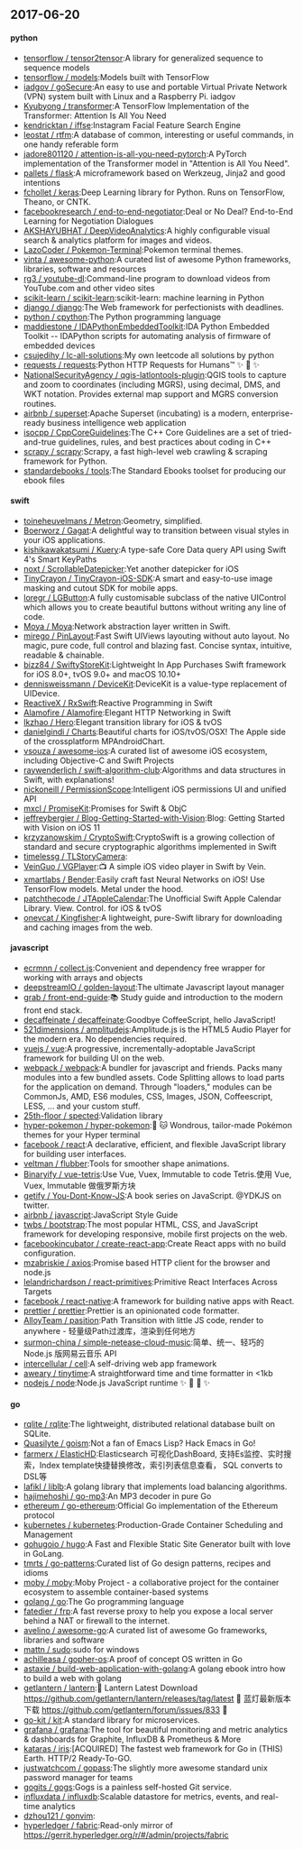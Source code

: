 ## 2017-06-20

#### python
* [tensorflow / tensor2tensor](https://github.com/tensorflow/tensor2tensor):A library for generalized sequence to sequence models
* [tensorflow / models](https://github.com/tensorflow/models):Models built with TensorFlow
* [iadgov / goSecure](https://github.com/iadgov/goSecure):An easy to use and portable Virtual Private Network (VPN) system built with Linux and a Raspberry Pi. iadgov
* [Kyubyong / transformer](https://github.com/Kyubyong/transformer):A TensorFlow Implementation of the Transformer: Attention Is All You Need
* [kendricktan / iffse](https://github.com/kendricktan/iffse):Instagram Facial Feature Search Engine
* [leostat / rtfm](https://github.com/leostat/rtfm):A database of common, interesting or useful commands, in one handy referable form
* [jadore801120 / attention-is-all-you-need-pytorch](https://github.com/jadore801120/attention-is-all-you-need-pytorch):A PyTorch implementation of the Transformer model in "Attention is All You Need".
* [pallets / flask](https://github.com/pallets/flask):A microframework based on Werkzeug, Jinja2 and good intentions
* [fchollet / keras](https://github.com/fchollet/keras):Deep Learning library for Python. Runs on TensorFlow, Theano, or CNTK.
* [facebookresearch / end-to-end-negotiator](https://github.com/facebookresearch/end-to-end-negotiator):Deal or No Deal? End-to-End Learning for Negotiation Dialogues
* [AKSHAYUBHAT / DeepVideoAnalytics](https://github.com/AKSHAYUBHAT/DeepVideoAnalytics):A highly configurable visual search & analytics platform for images and videos.
* [LazoCoder / Pokemon-Terminal](https://github.com/LazoCoder/Pokemon-Terminal):Pokemon terminal themes.
* [vinta / awesome-python](https://github.com/vinta/awesome-python):A curated list of awesome Python frameworks, libraries, software and resources
* [rg3 / youtube-dl](https://github.com/rg3/youtube-dl):Command-line program to download videos from YouTube.com and other video sites
* [scikit-learn / scikit-learn](https://github.com/scikit-learn/scikit-learn):scikit-learn: machine learning in Python
* [django / django](https://github.com/django/django):The Web framework for perfectionists with deadlines.
* [python / cpython](https://github.com/python/cpython):The Python programming language
* [maddiestone / IDAPythonEmbeddedToolkit](https://github.com/maddiestone/IDAPythonEmbeddedToolkit):IDA Python Embedded Toolkit -- IDAPython scripts for automating analysis of firmware of embedded devices
* [csujedihy / lc-all-solutions](https://github.com/csujedihy/lc-all-solutions):My own leetcode all solutions by python
* [requests / requests](https://github.com/requests/requests):Python HTTP Requests for Humans™ ✨ 🍰 ✨
* [NationalSecurityAgency / qgis-latlontools-plugin](https://github.com/NationalSecurityAgency/qgis-latlontools-plugin):QGIS tools to capture and zoom to coordinates (including MGRS), using decimal, DMS, and WKT notation. Provides external map support and MGRS conversion routines.
* [airbnb / superset](https://github.com/airbnb/superset):Apache Superset (incubating) is a modern, enterprise-ready business intelligence web application
* [isocpp / CppCoreGuidelines](https://github.com/isocpp/CppCoreGuidelines):The C++ Core Guidelines are a set of tried-and-true guidelines, rules, and best practices about coding in C++
* [scrapy / scrapy](https://github.com/scrapy/scrapy):Scrapy, a fast high-level web crawling & scraping framework for Python.
* [standardebooks / tools](https://github.com/standardebooks/tools):The Standard Ebooks toolset for producing our ebook files

#### swift
* [toineheuvelmans / Metron](https://github.com/toineheuvelmans/Metron):Geometry, simplified.
* [Boerworz / Gagat](https://github.com/Boerworz/Gagat):A delightful way to transition between visual styles in your iOS applications.
* [kishikawakatsumi / Kuery](https://github.com/kishikawakatsumi/Kuery):A type-safe Core Data query API using Swift 4's Smart KeyPaths
* [noxt / ScrollableDatepicker](https://github.com/noxt/ScrollableDatepicker):Yet another datepicker for iOS
* [TinyCrayon / TinyCrayon-iOS-SDK](https://github.com/TinyCrayon/TinyCrayon-iOS-SDK):A smart and easy-to-use image masking and cutout SDK for mobile apps.
* [loregr / LGButton](https://github.com/loregr/LGButton):A fully customisable subclass of the native UIControl which allows you to create beautiful buttons without writing any line of code.
* [Moya / Moya](https://github.com/Moya/Moya):Network abstraction layer written in Swift.
* [mirego / PinLayout](https://github.com/mirego/PinLayout):Fast Swift UIViews layouting without auto layout. No magic, pure code, full control and blazing fast. Concise syntax, intuitive, readable & chainable.
* [bizz84 / SwiftyStoreKit](https://github.com/bizz84/SwiftyStoreKit):Lightweight In App Purchases Swift framework for iOS 8.0+, tvOS 9.0+ and macOS 10.10+
* [dennisweissmann / DeviceKit](https://github.com/dennisweissmann/DeviceKit):DeviceKit is a value-type replacement of UIDevice.
* [ReactiveX / RxSwift](https://github.com/ReactiveX/RxSwift):Reactive Programming in Swift
* [Alamofire / Alamofire](https://github.com/Alamofire/Alamofire):Elegant HTTP Networking in Swift
* [lkzhao / Hero](https://github.com/lkzhao/Hero):Elegant transition library for iOS & tvOS
* [danielgindi / Charts](https://github.com/danielgindi/Charts):Beautiful charts for iOS/tvOS/OSX! The Apple side of the crossplatform MPAndroidChart.
* [vsouza / awesome-ios](https://github.com/vsouza/awesome-ios):A curated list of awesome iOS ecosystem, including Objective-C and Swift Projects
* [raywenderlich / swift-algorithm-club](https://github.com/raywenderlich/swift-algorithm-club):Algorithms and data structures in Swift, with explanations!
* [nickoneill / PermissionScope](https://github.com/nickoneill/PermissionScope):Intelligent iOS permissions UI and unified API
* [mxcl / PromiseKit](https://github.com/mxcl/PromiseKit):Promises for Swift & ObjC
* [jeffreybergier / Blog-Getting-Started-with-Vision](https://github.com/jeffreybergier/Blog-Getting-Started-with-Vision):Blog: Getting Started with Vision on iOS 11
* [krzyzanowskim / CryptoSwift](https://github.com/krzyzanowskim/CryptoSwift):CryptoSwift is a growing collection of standard and secure cryptographic algorithms implemented in Swift
* [timelessg / TLStoryCamera](https://github.com/timelessg/TLStoryCamera):
* [VeinGuo / VGPlayer](https://github.com/VeinGuo/VGPlayer):📺 A simple iOS video player in Swift by Vein.
* [xmartlabs / Bender](https://github.com/xmartlabs/Bender):Easily craft fast Neural Networks on iOS! Use TensorFlow models. Metal under the hood.
* [patchthecode / JTAppleCalendar](https://github.com/patchthecode/JTAppleCalendar):The Unofficial Swift Apple Calendar Library. View. Control. for iOS & tvOS
* [onevcat / Kingfisher](https://github.com/onevcat/Kingfisher):A lightweight, pure-Swift library for downloading and caching images from the web.

#### javascript
* [ecrmnn / collect.js](https://github.com/ecrmnn/collect.js):Convenient and dependency free wrapper for working with arrays and objects
* [deepstreamIO / golden-layout](https://github.com/deepstreamIO/golden-layout):The ultimate Javascript layout manager
* [grab / front-end-guide](https://github.com/grab/front-end-guide):📚 Study guide and introduction to the modern front end stack.
* [decaffeinate / decaffeinate](https://github.com/decaffeinate/decaffeinate):Goodbye CoffeeScript, hello JavaScript!
* [521dimensions / amplitudejs](https://github.com/521dimensions/amplitudejs):Amplitude.js is the HTML5 Audio Player for the modern era. No dependencies required.
* [vuejs / vue](https://github.com/vuejs/vue):A progressive, incrementally-adoptable JavaScript framework for building UI on the web.
* [webpack / webpack](https://github.com/webpack/webpack):A bundler for javascript and friends. Packs many modules into a few bundled assets. Code Splitting allows to load parts for the application on demand. Through "loaders," modules can be CommonJs, AMD, ES6 modules, CSS, Images, JSON, Coffeescript, LESS, ... and your custom stuff.
* [25th-floor / spected](https://github.com/25th-floor/spected):Validation library
* [hyper-pokemon / hyper-pokemon](https://github.com/hyper-pokemon/hyper-pokemon):🌈 🐱 Wondrous, tailor-made Pokémon themes for your Hyper terminal
* [facebook / react](https://github.com/facebook/react):A declarative, efficient, and flexible JavaScript library for building user interfaces.
* [veltman / flubber](https://github.com/veltman/flubber):Tools for smoother shape animations.
* [Binaryify / vue-tetris](https://github.com/Binaryify/vue-tetris):Use Vue, Vuex, Immutable to code Tetris.使用 Vue, Vuex, Immutable 做俄罗斯方块
* [getify / You-Dont-Know-JS](https://github.com/getify/You-Dont-Know-JS):A book series on JavaScript. @YDKJS on twitter.
* [airbnb / javascript](https://github.com/airbnb/javascript):JavaScript Style Guide
* [twbs / bootstrap](https://github.com/twbs/bootstrap):The most popular HTML, CSS, and JavaScript framework for developing responsive, mobile first projects on the web.
* [facebookincubator / create-react-app](https://github.com/facebookincubator/create-react-app):Create React apps with no build configuration.
* [mzabriskie / axios](https://github.com/mzabriskie/axios):Promise based HTTP client for the browser and node.js
* [lelandrichardson / react-primitives](https://github.com/lelandrichardson/react-primitives):Primitive React Interfaces Across Targets
* [facebook / react-native](https://github.com/facebook/react-native):A framework for building native apps with React.
* [prettier / prettier](https://github.com/prettier/prettier):Prettier is an opinionated code formatter.
* [AlloyTeam / pasition](https://github.com/AlloyTeam/pasition):Path Transition with little JS code, render to anywhere - 轻量级Path过渡库，渲染到任何地方
* [surmon-china / simple-netease-cloud-music](https://github.com/surmon-china/simple-netease-cloud-music):简单、统一、轻巧的 Node.js 版网易云音乐 API
* [intercellular / cell](https://github.com/intercellular/cell):A self-driving web app framework
* [aweary / tinytime](https://github.com/aweary/tinytime):A straightforward time and time formatter in <1kb
* [nodejs / node](https://github.com/nodejs/node):Node.js JavaScript runtime ✨ 🐢 🚀 ✨

#### go
* [rqlite / rqlite](https://github.com/rqlite/rqlite):The lightweight, distributed relational database built on SQLite.
* [Quasilyte / goism](https://github.com/Quasilyte/goism):Not a fan of Emacs Lisp? Hack Emacs in Go!
* [farmerx / ElasticHD](https://github.com/farmerx/ElasticHD):Elasticsearch 可视化DashBoard, 支持Es监控、实时搜索，Index template快捷替换修改，索引列表信息查看， SQL converts to DSL等
* [lafikl / liblb](https://github.com/lafikl/liblb):A golang library that implements load balancing algorithms.
* [hajimehoshi / go-mp3](https://github.com/hajimehoshi/go-mp3):An MP3 decoder in pure Go
* [ethereum / go-ethereum](https://github.com/ethereum/go-ethereum):Official Go implementation of the Ethereum protocol
* [kubernetes / kubernetes](https://github.com/kubernetes/kubernetes):Production-Grade Container Scheduling and Management
* [gohugoio / hugo](https://github.com/gohugoio/hugo):A Fast and Flexible Static Site Generator built with love in GoLang.
* [tmrts / go-patterns](https://github.com/tmrts/go-patterns):Curated list of Go design patterns, recipes and idioms
* [moby / moby](https://github.com/moby/moby):Moby Project - a collaborative project for the container ecosystem to assemble container-based systems
* [golang / go](https://github.com/golang/go):The Go programming language
* [fatedier / frp](https://github.com/fatedier/frp):A fast reverse proxy to help you expose a local server behind a NAT or firewall to the internet.
* [avelino / awesome-go](https://github.com/avelino/awesome-go):A curated list of awesome Go frameworks, libraries and software
* [mattn / sudo](https://github.com/mattn/sudo):sudo for windows
* [achilleasa / gopher-os](https://github.com/achilleasa/gopher-os):A proof of concept OS written in Go
* [astaxie / build-web-application-with-golang](https://github.com/astaxie/build-web-application-with-golang):A golang ebook intro how to build a web with golang
* [getlantern / lantern](https://github.com/getlantern/lantern):🔴 Lantern Latest Download https://github.com/getlantern/lantern/releases/tag/latest 🔴 蓝灯最新版本下载 https://github.com/getlantern/forum/issues/833 🔴
* [go-kit / kit](https://github.com/go-kit/kit):A standard library for microservices.
* [grafana / grafana](https://github.com/grafana/grafana):The tool for beautiful monitoring and metric analytics & dashboards for Graphite, InfluxDB & Prometheus & More
* [kataras / iris](https://github.com/kataras/iris):[ACQUIRED] The fastest web framework for Go in (THIS) Earth. HTTP/2 Ready-To-GO.
* [justwatchcom / gopass](https://github.com/justwatchcom/gopass):The slightly more awesome standard unix password manager for teams
* [gogits / gogs](https://github.com/gogits/gogs):Gogs is a painless self-hosted Git service.
* [influxdata / influxdb](https://github.com/influxdata/influxdb):Scalable datastore for metrics, events, and real-time analytics
* [dzhou121 / gonvim](https://github.com/dzhou121/gonvim):
* [hyperledger / fabric](https://github.com/hyperledger/fabric):Read-only mirror of https://gerrit.hyperledger.org/r/#/admin/projects/fabric
